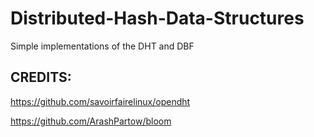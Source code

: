 # Distributed-Hash-Data-Structures
Simple implementations of the DHT and DBF

## CREDITS:

https://github.com/savoirfairelinux/opendht

https://github.com/ArashPartow/bloom
